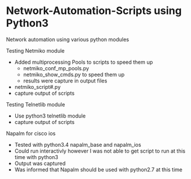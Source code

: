 # Network-Automation-Scripts using Python3
Network automation using various python modules

Testing Netmiko module
- Added multiprocessing Pools to scripts to speed them up
    - netmiko_conf_mp_pools.py 
    - netmiko_show_cmds.py to speed them up
    - results were capture in output files
- netmiko_script#.py
- capture output of scripts

Testing Telnetlib module
- Use python3 telnetlib module
- capture output of scripts

Napalm for cisco ios
- Tested with python3.4 napalm_base and napalm_ios
- Could run interactivly however I was not able to get script to run at this time with python3
- Output was captured
- Was informed that Napalm should be used with python2.7 at this time
